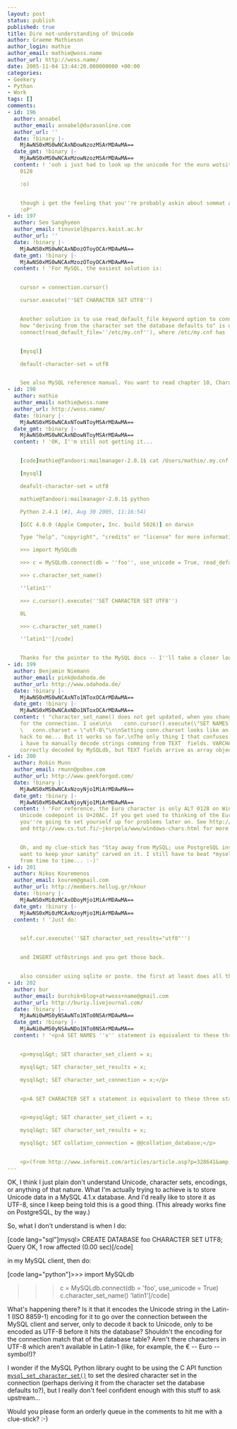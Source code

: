 ```yaml
---
layout: post
status: publish
published: true
title: Dire not-understanding of Unicode
author: Graeme Mathieson
author_login: mathie
author_email: mathie@woss.name
author_url: http://woss.name/
date: 2005-11-04 13:44:20.000000000 +00:00
categories:
- Geekery
- Python
- Work
tags: []
comments:
- id: 196
  author: annabel
  author_email: annabel@durasonline.com
  author_url: ''
  date: !binary |-
    MjAwNS0xMS0wNCAxNDowNzozMSArMDAwMA==
  date_gmt: !binary |-
    MjAwNS0xMS0wNCAxMzowNzozMSArMDAwMA==
  content: ! 'ooh i just had to look up the unicode for the euro wotsit... its Alt
    0128

    :o)


    though i get the feeling that you''re probably askin about sommat a bit more technical
    :oP'
- id: 197
  author: Seo Sanghyeon
  author_email: tinuviel@sparcs.kaist.ac.kr
  author_url: ''
  date: !binary |-
    MjAwNS0xMS0wNCAxNDozOToyOCArMDAwMA==
  date_gmt: !binary |-
    MjAwNS0xMS0wNCAxMzozOToyOCArMDAwMA==
  content: ! 'For MySQL, the easiest solution is:


    cursor = connection.cursor()

    cursor.execute(''SET CHARACTER SET UTF8'')


    Another solution is to use read_default_file keyword option to connect. That''s
    how "deriving from the character set the database defaults to" is done. For example,
    connect(read_default_file=''/etc/my.cnf''), where /etc/my.cnf has


    [mysql]

    default-character-set = utf8


    See also MySQL reference manual. You want to read chapter 10, Character Set Support.'
- id: 198
  author: mathie
  author_email: mathie@woss.name
  author_url: http://woss.name/
  date: !binary |-
    MjAwNS0xMS0wNCAxNTowNToyMSArMDAwMA==
  date_gmt: !binary |-
    MjAwNS0xMS0wNCAxNDowNToyMSArMDAwMA==
  content: ! 'OK, I''m still not getting it...


    [code]mathie@Tandoori:mailmanager-2.0.1$ cat /Users/mathie/.my.cnf

    [mysql]

    deafult-character-set = utf8

    mathie@Tandoori:mailmanager-2.0.1$ python

    Python 2.4.1 (#1, Aug 30 2005, 11:16:54)

    [GCC 4.0.0 (Apple Computer, Inc. build 5026)] on darwin

    Type "help", "copyright", "credits" or "license" for more information.

    >>> import MySQLdb

    >>> c = MySQLdb.connect(db = ''foo'', use_unicode = True, read_default_file="/Users/mathie/.my.cnf")

    >>> c.character_set_name()

    ''latin1''

    >>> c.cursor().execute(''SET CHARACTER SET UTF8'')

    0L

    >>> c.character_set_name()

    ''latin1''[/code]


    Thanks for the pointer to the MySQL docs -- I''ll take a closer look this afternoon.'
- id: 199
  author: Benjamin Niemann
  author_email: pink@odahoda.de
  author_url: http://www.odahoda.de/
  date: !binary |-
    MjAwNS0xMS0wNCAxNTo1NToxOCArMDAwMA==
  date_gmt: !binary |-
    MjAwNS0xMS0wNCAxNDo1NToxOCArMDAwMA==
  content: ! "character_set_name() does not get updated, when you change the encoding
    for the connection. I use\n\n    conn.cursor().execute(\"SET NAMES 'utf8'\")\n
    \   conn.charset = \"utf-8\"\n\nSetting conn.charset looks like an pretty ugly
    hack to me... But it works so far.\nThe only thing I that confuses me, is that
    i have to manually decode strings comming from TEXT  fields. VARCHAR fields are
    correctly decoded by MySQLdb, but TEXT fields arrive as array objects..."
- id: 200
  author: Robin Munn
  author_email: rmunn@pobox.com
  author_url: http://www.geekforgod.com/
  date: !binary |-
    MjAwNS0xMS0wNCAxNzoyNjo1MiArMDAwMA==
  date_gmt: !binary |-
    MjAwNS0xMS0wNCAxNjoyNjo1MiArMDAwMA==
  content: ! 'For reference, the Euro character is only ALT 0128 on Windows. Its actual
    Unicode codepoint is U+20AC. If you get used to thinking of the Euro as ALT-0128,
    you''re going to set yourself up for problems later on. See http://www.cs.tut.fi/~jkorpela/html/euro.html
    and http://www.cs.tut.fi/~jkorpela/www/windows-chars.html for more details.


    Oh, and my clue-stick has "Stay away from MySQL; use PostgreSQL instead if you
    want to keep your sanity" carved on it. I still have to beat *myself* with it
    from time to time... :-)'
- id: 201
  author: Nikos Kouremenos
  author_email: kourem@gmail.com
  author_url: http://members.hellug.gr/nkour
  date: !binary |-
    MjAwNS0xMi0zMCAxODoyMjo1MiArMDAwMA==
  date_gmt: !binary |-
    MjAwNS0xMi0zMCAxNzoyMjo1MiArMDAwMA==
  content: ! 'Just do:


    self.cur.execute(''SET character_set_results="utf8"'')


    and INSERT utf8strings and you get those back.


    also consider using sqlite or poste. the first at least does all that by default.'
- id: 202
  author: bur
  author_email: burchik+blog+at+woss+name@gmail.com
  author_url: http://buriy.livejournal.com/
  date: !binary |-
    MjAwNi0wMS0yNSAwNTo1NTo0NSArMDAwMA==
  date_gmt: !binary |-
    MjAwNi0wMS0yNSAwNDo1NTo0NSArMDAwMA==
  content: ! '<p>A SET NAMES ''x'' statement is equivalent to these three statements:</p>


    <p>mysql&gt; SET character_set_client = x;

    mysql&gt; SET character_set_results = x;

    mysql&gt; SET character_set_connection = x;</p>


    <p>A SET CHARACTER SET x statement is equivalent to these three statements:</p>


    <p>mysql&gt; SET character_set_client = x;

    mysql&gt; SET character_set_results = x;

    mysql&gt; SET collation_connection = @@collation_database;</p>


    <p>(from http://www.informit.com/articles/article.asp?p=328641&amp;seqNum=3#336)</p>'
---
```

OK, I think I just plain don't understand Unicode, character sets, encodings, or anything of that nature.  What I'm actually trying to achieve is to store Unicode data in a MySQL 4.1.x database.  And I'd really like to store it as UTF-8, since I keep being told this is a good thing.  (This already works fine on PostgreSQL, by the way.)

So, what I don't understand is when I do:

[code lang="sql"]mysql> CREATE DATABASE foo CHARACTER SET UTF8;
Query OK, 1 row affected (0.00 sec)[/code]

in my MySQL client, then do:

[code lang="python"]>>> import MySQLdb
>>> c = MySQLdb.connect(db = 'foo', use_unicode = True)
>>> c.character_set_name()
'latin1'[/code]

What's happening there?  Is it that it encodes the Unicode string in the Latin-1 (ISO 8859-1) encoding for it to go over the connection between the MySQL client and server, only to decode it back to Unicode, only to be encoded as UTF-8 before it hits the database?  Shouldn't the encoding for the connection match that of the database table?  Aren't there characters in UTF-8 which aren't available in Latin-1 (like, for example, the &euro; -- Euro -- symbol!)?

I wonder if the MySQL Python library ought to be using the C API function <a href="http://dev.mysql.com/doc/refman/4.1/en/mysql-set-character-set.html"><code>mysql_set_character_set()</code></a> to set the desired character set in the connection (perhaps deriving it from the character set the database defaults to?), but I really don't feel confident enough with this stuff to ask upstream...

Would you please form an orderly queue in the comments to hit me with a clue-stick? :-)
